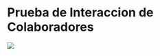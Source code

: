 # Prueba de Interaccion de Colaboradores

![](https://marine.rutgers.edu/~cfree/wp-content/uploads/git-and-github-workflows-12-638.jpg)
